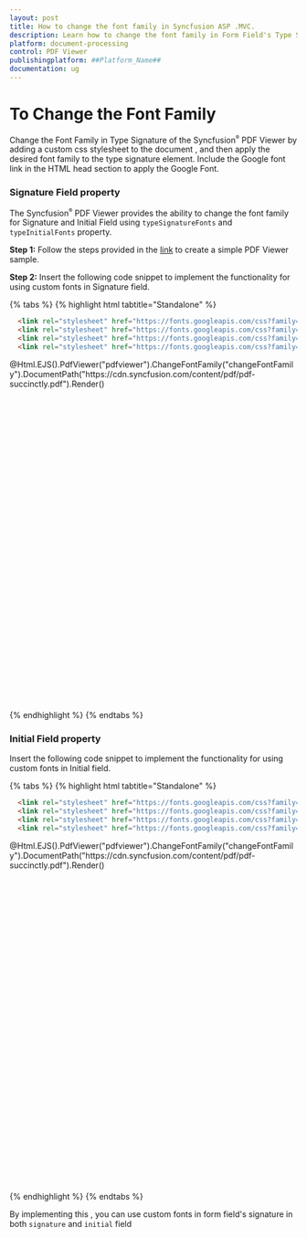 ```yaml
---
layout: post
title: How to change the font family in Syncfusion ASP .MVC.
description: Learn how to change the font family in Form Field's Type Signature in Syncfusion ASP .MVC Pdfviewer component of Syncfusion Essential JS 2 and more.
platform: document-processing
control: PDF Viewer
publishingplatform: ##Platform_Name##
documentation: ug
---
```


# To Change the Font Family
Change the Font Family in Type Signature of the Syncfusion<sup style="font-size:70%">&reg;</sup> PDF Viewer by adding a custom css stylesheet to the document , and then apply the desired font family to the type signature element. Include the Google font link in the HTML head section to apply the Google Font.

### Signature Field property
The Syncfusion<sup style="font-size:70%">&reg;</sup> PDF Viewer provides the ability to change the font family for Signature and Initial Field using `typeSignatureFonts` and `typeInitialFonts` property.

**Step 1:** Follow the steps provided in the [link](https://help.syncfusion.com/document-processing/pdf/pdf-viewer/asp-net-mvc/getting-started/) to create a simple PDF Viewer sample.

**Step 2:** Insert the following code snippet to implement the functionality for using custom fonts in Signature field.

{% tabs %}
{% highlight html tabtitle="Standalone" %}
```html
  <link rel="stylesheet" href="https://fonts.googleapis.com/css?family=Allura" >
  <link rel="stylesheet" href="https://fonts.googleapis.com/css?family=Tangerine">
  <link rel="stylesheet" href="https://fonts.googleapis.com/css?family=Sacramento">
  <link rel="stylesheet" href="https://fonts.googleapis.com/css?family=Inspiration">
```

<div style="width:100%;height:600px">
    @Html.EJS().PdfViewer("pdfviewer").ChangeFontFamily("changeFontFamily").DocumentPath("https://cdn.syncfusion.com/content/pdf/pdf-succinctly.pdf").Render()
</div>

<script>
	function changeFontFamily()
	{
		var pdfviewer=document.getElementById('pdfviewer').ej2_instances[0];
		pdfviewer.SignatureFieldSettings.typeSignatureFonts = [
		'Allura',
		'Tangerine',
		'Sacramento',
		'Inspiration',
		];
	}
</script>

{% endhighlight %}
{% endtabs %}

### Initial Field property
Insert the following code snippet to implement the functionality for using custom fonts in Initial field.

{% tabs %}
{% highlight html tabtitle="Standalone" %}
```html
  <link rel="stylesheet" href="https://fonts.googleapis.com/css?family=Allura" >
  <link rel="stylesheet" href="https://fonts.googleapis.com/css?family=Tangerine">
  <link rel="stylesheet" href="https://fonts.googleapis.com/css?family=Sacramento">
  <link rel="stylesheet" href="https://fonts.googleapis.com/css?family=Inspiration">
```

<div style="width:100%;height:600px">
    @Html.EJS().PdfViewer("pdfviewer").ChangeFontFamily("changeFontFamily").DocumentPath("https://cdn.syncfusion.com/content/pdf/pdf-succinctly.pdf").Render()
</div>

<script>
	function changeFontFamily()
	{
		var pdfviewer=document.getElementById('pdfviewer').ej2_instances[0];
		pdfviewer.InitialFieldSettings.typeInitialFonts = [
		'Allura',
		'Tangerine',
		'Sacramento',
		'Inspiration',
		];
	}
</script>

{% endhighlight %}
{% endtabs %}

By implementing this , you can use custom fonts in form field's signature in both `signature` and `initial` field